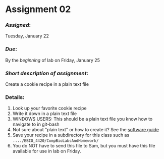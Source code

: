 # Assignment 02
### *Assigned*: 
Tuesday, January 22
### *Due*: 
By the *beginning* of lab on Friday, January 25

### *Short description of assignment*:
Create a cookie recipe in a plain text file

### Details:
1. Look up your favorite cookie recipe
2. Write it down in a plain text file
3. WINDOWS USERS: This should be a plain text file you know how to navigate to in git-bash
4. Not sure about "plain text" or how to create it?  See the [software guide](https://github.com/flaxmans/CompBio_on_git/blob/master/CourseDocuments/SoftwareRequirements.md)
5. Save your recipe in a subdirectory for this class such as `..../EBIO_4420/CompBioLabsAndHomework/`
6. You do NOT have to send this file to Sam, but you must have this file available for use in lab on Friday.
